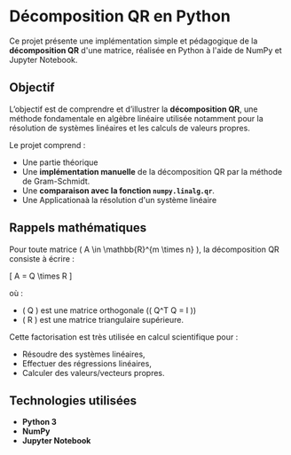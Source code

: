# Décomposition QR en Python

Ce projet présente une implémentation simple et pédagogique de la **décomposition QR** d'une matrice, réalisée en Python à l'aide de NumPy et Jupyter Notebook.

## Objectif

L’objectif est de comprendre et d’illustrer la **décomposition QR**, une méthode fondamentale en algèbre linéaire utilisée notamment pour la résolution de systèmes linéaires et les calculs de valeurs propres.

Le projet comprend :
- Une partie théorique
- Une **implémentation manuelle** de la décomposition QR par la méthode de Gram-Schmidt.
- Une **comparaison avec la fonction `numpy.linalg.qr`**.
- Une Applicationaà la résolution d'un système linéaire

## Rappels mathématiques

Pour toute matrice \( A \in \mathbb{R}^{m \times n} \), la décomposition QR consiste à écrire :

\[
A = Q \times R
\]

où :
- \( Q \) est une matrice orthogonale (\( Q^T Q = I \))
- \( R \) est une matrice triangulaire supérieure.

Cette factorisation est très utilisée en calcul scientifique pour :
- Résoudre des systèmes linéaires,
- Effectuer des régressions linéaires,
- Calculer des valeurs/vecteurs propres.

## Technologies utilisées

- **Python 3**
- **NumPy**
- **Jupyter Notebook**
